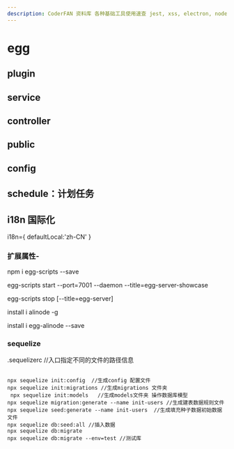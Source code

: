 ```yaml
---
description: CoderFAN 资料库 各种基础工具使用速查 jest, xss, electron, node, ab, nginx, linux, ssh, docker, vim
---
```


# egg

## plugin

## service

## controller

## public

## config

## schedule：计划任务

## i18n 国际化

i18n={
defaultLocal:'zh-CN'
}

### 扩展属性-

npm i egg-scripts --save

egg-scripts start --port=7001 --daemon --title=egg-server-showcase

egg-scripts stop [--title=egg-server]

install i alinode -g

install i egg-alinode --save

### sequelize

.sequelizerc //入口指定不同的文件的路径信息

```shell

npx sequelize init:config  //生成config 配置文件
npx sequelize init:migrations //生成migrations 文件夹
 npx sequelize init:models   //生成models文件夹 操作数据库模型
npx sequelize migration:generate --name init-users //生成建表数据规则文件
npx sequelize seed:generate --name init-users  //生成填充种子数据初始数据文件
npx sequelize db:seed:all //插入数据
npx sequelize db:migrate
npx sequelize db:migrate --env=test //测试库
```
